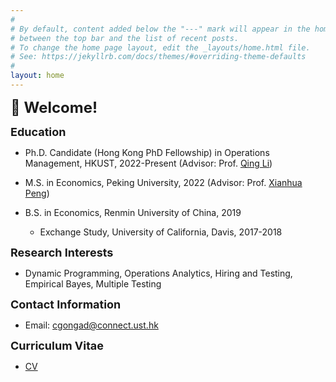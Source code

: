 ```yaml
---
#
# By default, content added below the "---" mark will appear in the home page
# between the top bar and the list of recent posts.
# To change the home page layout, edit the _layouts/home.html file.
# See: https://jekyllrb.com/docs/themes/#overriding-theme-defaults
#
layout: home
---
```

**<font size=5>:wave: Welcome!</font>**

**<font size=4>Education</font>**

* Ph.D. Candidate (Hong Kong PhD Fellowship) in Operations Management, HKUST, 2022-Present (Advisor: Prof. [Qing Li](https://isom.hkust.edu.hk/faculty-and-staff/directory/imqli))
 
* M.S. in Economics, Peking University, 2022 (Advisor: Prof. [Xianhua Peng](https://english.phbs.pku.edu.cn/2018/fulltime_0831/104.html))

* B.S. in Economics, Renmin University of China, 2019
  * Exchange Study, University of California, Davis, 2017-2018

**<font size=4>Research Interests</font>**

* Dynamic Programming, Operations Analytics, Hiring and Testing, Empirical Bayes, Multiple Testing

**<font size=4>Contact Information</font>**

* Email: [cgongad@connect.ust.hk](mailto:cgongad@connect.ust.hk)

**<font size=4>Curriculum Vitae</font>**

* [CV](https://chenyingong.github.io/assets/CV20250915_Chenyin_Gong.pdf)

